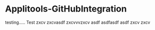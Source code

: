 # Applitools-GitHubIntegration
testing.....
Test
zxcv
zxcvasdf
zxcvvvzxcv 
asdf
asdfasdf
asdf
zxcv
zxcv
